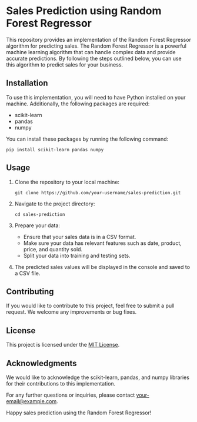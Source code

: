 
# Sales Prediction using Random Forest Regressor

This repository provides an implementation of the Random Forest Regressor algorithm for predicting sales. The Random Forest Regressor is a powerful machine learning algorithm that can handle complex data and provide accurate predictions. By following the steps outlined below, you can use this algorithm to predict sales for your business.

## Installation

To use this implementation, you will need to have Python installed on your machine. Additionally, the following packages are required:

- scikit-learn
- pandas
- numpy

You can install these packages by running the following command:

```
pip install scikit-learn pandas numpy
```

## Usage

1. Clone the repository to your local machine:

   ```
   git clone https://github.com/your-username/sales-prediction.git
   ```

2. Navigate to the project directory:

   ```
   cd sales-prediction
   ```

3. Prepare your data:

   - Ensure that your sales data is in a CSV format.
   - Make sure your data has relevant features such as date, product, price, and quantity sold.
   - Split your data into training and testing sets.


4. The predicted sales values will be displayed in the console and saved to a CSV file.

## Contributing

If you would like to contribute to this project, feel free to submit a pull request. We welcome any improvements or bug fixes.

## License

This project is licensed under the [MIT License](LICENSE).

## Acknowledgments

We would like to acknowledge the scikit-learn, pandas, and numpy libraries for their contributions to this implementation.

For any further questions or inquiries, please contact [your-email@example.com](vimalveeramani45@gmail.com).

Happy sales prediction using the Random Forest Regressor!
